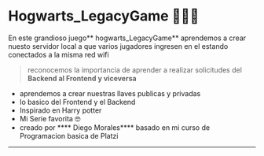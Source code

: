 # Hogwarts_LegacyGame 👨🏾‍💻 

En este grandioso juego** hogwarts_LegacyGame** aprendemos a crear nuesto servidor local a que varios jugadores ingresen en el estando conectados a la misma red  wifi 

>reconocemos la importancia de aprender a realizar solicitudes del **Backend al Frontend y viceversa**

- aprendemos a crear nuestras llaves publicas y privadas 
- lo basico del Frontend y el Backend 
- Inspirado en Harry potter 
- Mi Serie favorita 🤓
- creado por **** Diego Morales**** basado en mi curso de Programacion basica de Platzi
****
